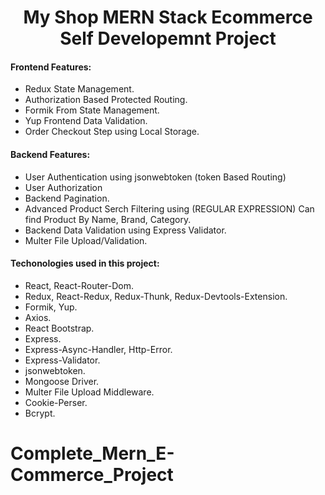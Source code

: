 <h1 align="center"> My Shop MERN Stack Ecommerce Self Developemnt Project</h1>

#### Frontend Features: 

- Redux State Management.
- Authorization Based Protected Routing.
- Formik From State Management.
- Yup Frontend Data Validation.
- Order Checkout Step using Local Storage.

#### Backend Features: 

- User Authentication using jsonwebtoken (token Based Routing)
- User Authorization
- Backend Pagination. 
- Advanced Product Serch Filtering using (REGULAR EXPRESSION) Can find Product By Name, Brand, Category.
- Backend Data Validation using Express Validator. 
- Multer File Upload/Validation.

#### Techonologies used in this project:

- React, React-Router-Dom.
- Redux, React-Redux, Redux-Thunk, Redux-Devtools-Extension.
- Formik, Yup.
- Axios.
- React Bootstrap.
- Express.
- Express-Async-Handler, Http-Error.
- Express-Validator.
- jsonwebtoken.
- Mongoose Driver.
- Multer File Upload Middleware.
- Cookie-Perser.
- Bcrypt.
# Complete_Mern_E-Commerce_Project
